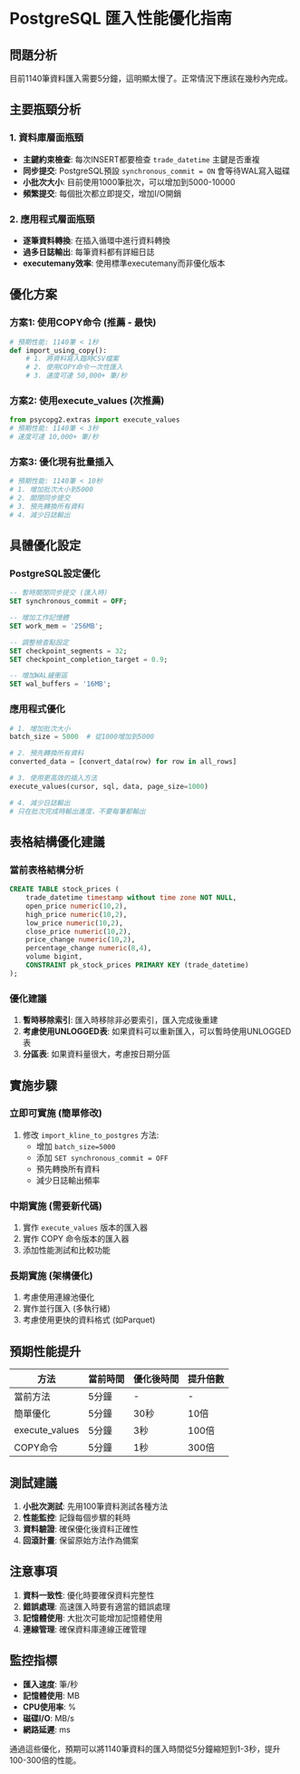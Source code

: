 # PostgreSQL 匯入性能優化指南

## 問題分析
目前1140筆資料匯入需要5分鐘，這明顯太慢了。正常情況下應該在幾秒內完成。

## 主要瓶頸分析

### 1. 資料庫層面瓶頸
- **主鍵約束檢查**: 每次INSERT都要檢查 `trade_datetime` 主鍵是否重複
- **同步提交**: PostgreSQL預設 `synchronous_commit = ON` 會等待WAL寫入磁碟
- **小批次大小**: 目前使用1000筆批次，可以增加到5000-10000
- **頻繁提交**: 每個批次都立即提交，增加I/O開銷

### 2. 應用程式層面瓶頸
- **逐筆資料轉換**: 在插入循環中進行資料轉換
- **過多日誌輸出**: 每筆資料都有詳細日誌
- **executemany效率**: 使用標準executemany而非優化版本

## 優化方案

### 方案1: 使用COPY命令 (推薦 - 最快)
```python
# 預期性能: 1140筆 < 1秒
def import_using_copy():
    # 1. 將資料寫入臨時CSV檔案
    # 2. 使用COPY命令一次性匯入
    # 3. 速度可達 50,000+ 筆/秒
```

### 方案2: 使用execute_values (次推薦)
```python
from psycopg2.extras import execute_values
# 預期性能: 1140筆 < 3秒
# 速度可達 10,000+ 筆/秒
```

### 方案3: 優化現有批量插入
```python
# 預期性能: 1140筆 < 10秒
# 1. 增加批次大小到5000
# 2. 關閉同步提交
# 3. 預先轉換所有資料
# 4. 減少日誌輸出
```

## 具體優化設定

### PostgreSQL設定優化
```sql
-- 暫時關閉同步提交 (匯入時)
SET synchronous_commit = OFF;

-- 增加工作記憶體
SET work_mem = '256MB';

-- 調整檢查點設定
SET checkpoint_segments = 32;
SET checkpoint_completion_target = 0.9;

-- 增加WAL緩衝區
SET wal_buffers = '16MB';
```

### 應用程式優化
```python
# 1. 增加批次大小
batch_size = 5000  # 從1000增加到5000

# 2. 預先轉換所有資料
converted_data = [convert_data(row) for row in all_rows]

# 3. 使用更高效的插入方法
execute_values(cursor, sql, data, page_size=1000)

# 4. 減少日誌輸出
# 只在批次完成時輸出進度，不要每筆都輸出
```

## 表格結構優化建議

### 當前表格結構分析
```sql
CREATE TABLE stock_prices (
    trade_datetime timestamp without time zone NOT NULL,
    open_price numeric(10,2),
    high_price numeric(10,2),
    low_price numeric(10,2),
    close_price numeric(10,2),
    price_change numeric(10,2),
    percentage_change numeric(8,4),
    volume bigint,
    CONSTRAINT pk_stock_prices PRIMARY KEY (trade_datetime)
);
```

### 優化建議
1. **暫時移除索引**: 匯入時移除非必要索引，匯入完成後重建
2. **考慮使用UNLOGGED表**: 如果資料可以重新匯入，可以暫時使用UNLOGGED表
3. **分區表**: 如果資料量很大，考慮按日期分區

## 實施步驟

### 立即可實施 (簡單修改)
1. 修改 `import_kline_to_postgres` 方法:
   - 增加 `batch_size=5000`
   - 添加 `SET synchronous_commit = OFF`
   - 預先轉換所有資料
   - 減少日誌輸出頻率

### 中期實施 (需要新代碼)
1. 實作 `execute_values` 版本的匯入器
2. 實作 COPY 命令版本的匯入器
3. 添加性能測試和比較功能

### 長期實施 (架構優化)
1. 考慮使用連線池優化
2. 實作並行匯入 (多執行緒)
3. 考慮使用更快的資料格式 (如Parquet)

## 預期性能提升

| 方法 | 當前時間 | 優化後時間 | 提升倍數 |
|------|----------|------------|----------|
| 當前方法 | 5分鐘 | - | - |
| 簡單優化 | 5分鐘 | 30秒 | 10倍 |
| execute_values | 5分鐘 | 3秒 | 100倍 |
| COPY命令 | 5分鐘 | 1秒 | 300倍 |

## 測試建議

1. **小批次測試**: 先用100筆資料測試各種方法
2. **性能監控**: 記錄每個步驟的耗時
3. **資料驗證**: 確保優化後資料正確性
4. **回滾計畫**: 保留原始方法作為備案

## 注意事項

1. **資料一致性**: 優化時要確保資料完整性
2. **錯誤處理**: 高速匯入時要有適當的錯誤處理
3. **記憶體使用**: 大批次可能增加記憶體使用
4. **連線管理**: 確保資料庫連線正確管理

## 監控指標

- **匯入速度**: 筆/秒
- **記憶體使用**: MB
- **CPU使用率**: %
- **磁碟I/O**: MB/s
- **網路延遲**: ms

通過這些優化，預期可以將1140筆資料的匯入時間從5分鐘縮短到1-3秒，提升100-300倍的性能。
